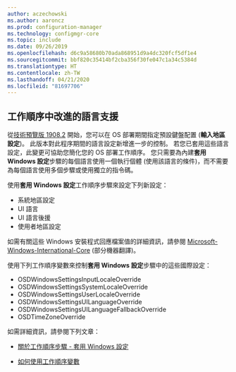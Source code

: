 ```yaml
---
author: aczechowski
ms.author: aaroncz
ms.prod: configuration-manager
ms.technology: configmgr-core
ms.topic: include
ms.date: 09/26/2019
ms.openlocfilehash: d6c9a58680b70ada868951d9a4dc320fcf5df1e4
ms.sourcegitcommit: bbf820c35414bf2cba356f30fe047c1a34c5384d
ms.translationtype: HT
ms.contentlocale: zh-TW
ms.lasthandoff: 04/21/2020
ms.locfileid: "81697706"
---
```

## <a name="improved-language-support-in-task-sequence"></a><a name="bkmk_osd"></a> 工作順序中改進的語言支援

<!--5411057-->

從[技術預覽版 1908.2](../../technical-preview-1908-2.md#bkmk_osd) 開始，您可以在 OS 部署期間指定預設鍵盤配置 (**輸入地區設定**)。 此版本對此程序期間的語言設定新增進一步的控制。 若您已套用這些語言設定，此變更可協助您簡化您的 OS 部署工作順序。 您只需要為內建**套用 Windows 設定**步驟的每個語言使用一個執行個體 (使用該語言的條件)，而不需要為每個語言使用多個步驟或使用獨立的指令碼。

使用**套用 Windows 設定**工作順序步驟來設定下列新設定：

- 系統地區設定
- UI 語言
- UI 語言後援
- 使用者地區設定

如需有關這些 Windows 安裝程式回應檔案值的詳細資訊，請參閱 [Microsoft-Windows-International-Core](https://docs.microsoft.com/windows-hardware/customize/desktop/unattend/microsoft-windows-international-core) \(部分機器翻譯\)。

使用下列工作順序變數來控制**套用 Windows 設定**步驟中的這些國際設定：

- OSDWindowsSettingsInputLocaleOverride
- OSDWindowsSettingsSystemLocaleOverride
- OSDWindowsSettingsUserLocaleOverride
- OSDWindowsSettingsUILanguageOverride
- OSDWindowsSettingsUILanguageFallbackOverride
- OSDTimeZoneOverride

如需詳細資訊，請參閱下列文章：

- [關於工作順序步驟 - 套用 Windows 設定](../../../../../osd/understand/task-sequence-steps.md#BKMK_ApplyWindowsSettings)

- [如何使用工作順序變數](../../../../../osd/understand/using-task-sequence-variables.md)
